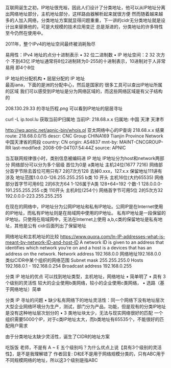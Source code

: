 互联网诞生之初，IP地址很充裕，因此人们设计了分类地址，他可以从IP地址分离出网络地址部分，主机地址部分，这样路由器解析起来就很方便
 然而随着越来越多的人加入网络，分类地址方案就显得问题重重，下一讲的cidr无分类地址就是设计出来替换他的，可是大规模的技术应用变迁
 总是渐进的，分类地址的许多特性至今仍然在使用中。

2011年，整个IPv4的地址空间最终被消耗殆尽

易用性：IPv4 地址的点分十进制表示 
• 32 位二进制数
• IP 地址空间：2 32 次方个   不到43亿
 IP地址通常将8位2进制转为0-255的十进制表示，10进制对于人非常易用
  即4个8位 


IP 地址的分配机构
 • 层层分配的 IP 地址   
  最高iana，下面的是洲的分配中心，然后是国家的
  很多工具可以查出IP地址所属的区域
  我们可以感受到IP地址是分为网络区域的，而这些网络区域是有父子结构的

208.130.29.33 的寻址历程.png 可以看到IP地址的层层寻址


curl -L ip.tool.lu  获取当前IP归属地
当前IP: 218.68.x.x
归属地: 中国 天津 天津市

http://wq.apnic.net/apnic-bin/whois.pl  亚太网络中心的IP查询
218.68.x.x
结果
route:          218.68.0.0/15
descr:          CNC Group CHINA169 Tianjin Province Network  中国天津省的网段
country:        CN
origin:         AS4837
mnt-by:         MAINT-CNCGROUP-RR
last-modified:  2008-09-04T07:54:44Z
source:         APNIC

当互联网规律很小时，类别信息被编码进 IP 地址   IP地址分为host和network两部分
  网络部分可以分为多个层级
  首位为0是 a类地址   主机24位(1677 7216) 网络部分首字节除去首位可用只有7    2的7次方128  去掉0.xxx，127.x.x 保留地址111讲有涉及
     地址范围1.0.0.0-126.255.255.255
  b类 10 开头  主机16位(大约65535)      网络部分首字节可用6位 2的6次方64  1-126属于A类  128+64=192 个数-1
     128.0.0.0-191.255.255.255
  c类 110开头  主机8位(254个) 网络首字节可用5位  2的5次方32  
     192.0.0.0-223.255.255.255

在现在的网络中，IP地址分为公网IP地址和私有IP地址。公网IP是在Internet使用的IP地址，而私有IP地址则是在局域网中使用的IP地址。
私有IP地址是一段保留的IP地址。只使用在局域网中，无法在Internet上使用
a,b,c类的保留地址是私有地址，其他是公有   cidr后面列出了保留地址

网络地址和主机地址的比较  https://www.quora.com/In-IP-addresses-what-is-meant-by-network-ID-and-host-ID
A network ID is given to an address that identifies which network you’re on and a host is a devices 
that has an address on the network.
Network address 192.168.0.0   网络地址192.168.0.0 类似CIDR中某个组织的网络范围
Subnet mask 255.255.255.0
Hosts 192.168.0.1 - 192.168.0.254
Broadcast address 192.168.0.255


分类 IP 地址的优点   可以找到地址类型，主机地址，网络地址
• 简单明了
• 具有 3 个级别的灵活性   较大的企业使用b类网络，较小的企业使用c类网络，
• 选路（基于网络地址）简单


分类 IP 寻址的问题
• 缺少私有网络下的地址灵活性：同一个网络下没有地址层次   大型企业网络环境分为生产，测试，部门分为产品，功能，但是现有的分类IP地址是没有这种地址层次划分的
• 3 类地址块太少，无法与现实网络很好的匹配
  一个组织需要5000个IP，对于c类IP地址太大，而b类地址有65535个，不能很好的匹配用户需求

由于分类地址太缺少灵活性，诞生了CIDR的地址方案



吃饭饭
老师，不是有 A ~ E 五个级别吗？为什么优点上说【具有3个级别的灵活性】，是不是我理解错了
作者回复: D和E不是用于网络规模分类的，只有ABC用于不同规模网络的地址，所以这3个级别是指ABC